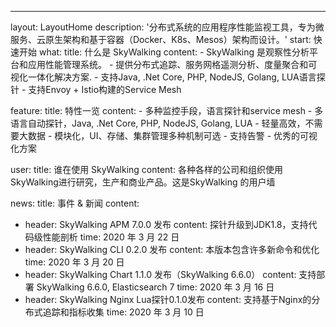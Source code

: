 ---
layout: LayoutHome
description: '分布式系统的应用程序性能监视工具，专为微服务、云原生架构和基于容器（Docker、K8s、Mesos）架构而设计。'
start: 快速开始
what:
  title: 什么是 SkyWalking
  content:
    - SkyWalking 是观察性分析平台和应用性能管理系统。
    - 提供分布式追踪、服务网格遥测分析、度量聚合和可视化一体化解决方案.
    - 支持Java, .Net Core, PHP, NodeJS, Golang, LUA语言探针
    - 支持Envoy + Istio构建的Service Mesh

feature:
  title: 特性一览
  content:
    - 多种监控手段，语言探针和service mesh
    - 多语言自动探针，Java, .Net Core, PHP, NodeJS, Golang, LUA
    - 轻量高效，不需要大数据
    - 模块化，UI、存储、集群管理多种机制可选
    - 支持告警
    - 优秀的可视化方案


user:
  title: 谁在使用 SkyWalking
  content: 各种各样的公司和组织使用SkyWalking进行研究，生产和商业产品。这是SkyWalking 的用户墙

news:
  title: 事件 & 新闻
  content:
  - header: SkyWalking APM 7.0.0 发布
    content: 探针升级到JDK1.8，支持代码级性能剖析
    time: 2020 年 3 月 22 日
  - header: SkyWalking CLI 0.2.0 发布
    content: 本版本包含许多新命令和优化
    time: 2020 年 3 月 20 日
  - header: SkyWalking Chart 1.1.0 发布（SkyWalking 6.6.0）
    content: 支持部署 SkyWalking 6.6.0, Elasticsearch 7
    time: 2020 年 3 月 16 日
  - header: SkyWalking Nginx Lua探针0.1.0发布
    content: 支持基于Nginx的分布式追踪和指标收集
    time: 2020 年 3 月 10 日
